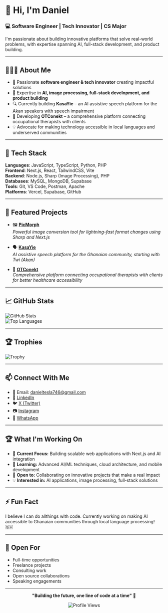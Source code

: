 <!-- Banner Image (optional) -->
<!-- ![Banner](https://yourdomain.com/banner.png) -->

# 👋 Hi, I'm Daniel

### 💻 Software Engineer | Tech Innovator | CS Major

I'm passionate about building innovative platforms that solve real-world problems, with expertise spanning AI, full-stack development, and product building.

---

## 👨🏽‍💻 About Me

- 🚀 Passionate **software engineer & tech innovator** creating impactful solutions
- 🎯 Expertise in **AI, image processing, full-stack development, and product building**
- 🔍 Currently building **KasaYie** – an AI assistive speech platform for the Akan speakers with speech impairment
- 🏥 Developing **OTConekt** – a comprehensive platform connecting occupational therapists with clients
- 💡 Advocate for making technology accessible in local languages and underserved communities
<!-- - 🌟 Co-founder of **QuiverTech** - empowering the next generation of tech talent -->

---

## 🔧 Tech Stack

**Languages**: JavaScript, TypeScript, Python, PHP  
**Frontend**: Next.js, React, TailwindCSS, Vite  
**Backend**: Node.js, Sharp (Image Processing), PHP  
**Databases**: MySQL, MongoDB, Supabase  
**Tools**: Git, VS Code, Postman, Apache  
**Platforms**: Vercel, Supabase, GitHub

---

## 🚀 Featured Projects

- 🖼️ [**PicMorph**](https://github.com/saintdannyyy/picmorph)  
  _Powerful image conversion tool for lightning-fast format changes using Sharp and Next.js_

- 🗣️ [**KasaYie**](https://github.com/saintdannyyy/kasayie)  
  _AI assistive speech platform for the Ghanaian community, starting with Twi (Akan)_

- 🏥 [**OTConekt**](https://github.com/saintdannyyy/otconekt)  
  _Comprehensive platform connecting occupational therapists with clients for better healthcare accessibility_

---

## 📈 GitHub Stats

![GitHub Stats](https://github-readme-stats.vercel.app/api?username=saintdannyyy&show_icons=true&theme=dark&include_all_commits=true&count_private=true)  
![Top Languages](https://github-readme-stats.vercel.app/api/top-langs/?username=saintdannyyy&layout=compact&theme=dark&include_all_commits=true&count_private=true)

---

## 🏆 Trophies

![Trophy](https://github-profile-trophy.vercel.app/?username=saintdannyyy&theme=onedark&column=6&margin-h=8&margin-w=8)

---

## 📫 Connect With Me

- 📧 Email: [danieltesla746@gmail.com](mailto:danieltesla746@gmail.com)
- 🔗 [LinkedIn](https://linkedin.com/in/saintdannyyy)
- 🐦 [X (Twitter)](https://x.com/saintdannyyy)
- 📷 [Instagram](https://instagram.com/saintdannyyy)
- 💬 [WhatsApp](https://bit.ly/techsavvyyyy-whatsapp)

---

## 🏆 What I'm Working On

- 🔭 **Current Focus:** Building scalable web applications with Next.js and AI integration
- 🌱 **Learning:** Advanced AI/ML techniques, cloud architecture, and mobile development
- 👯 **Open to:** Collaborating on innovative projects that make a real impact
- 💡 **Interested in:** AI applications, image processing, full-stack solutions

---

## ⚡ Fun Fact

I believe I can do allthings with code. Currently working on making AI accessible to Ghanaian communities through local language processing! 🇬🇭

---

## 💼 Open For

- Full-time opportunities
- Freelance projects
- Consulting work
- Open source collaborations
- Speaking engagements

---

<div align="center">

**"Building the future, one line of code at a time"** 🚀

![Profile Views](https://komarev.com/ghpvc/?username=saintdannyyy&color=blue&style=flat-square&label=Profile+Views)

</div>
